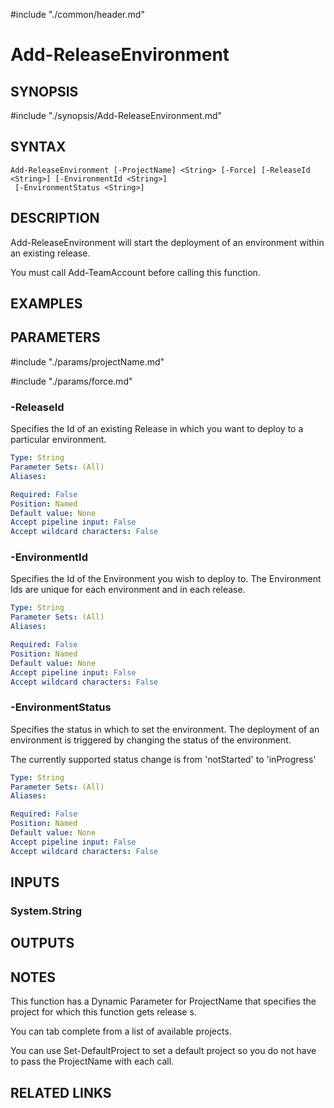 #include "./common/header.md"

# Add-ReleaseEnvironment

## SYNOPSIS
#include "./synopsis/Add-ReleaseEnvironment.md"

## SYNTAX

```
Add-ReleaseEnvironment [-ProjectName] <String> [-Force] [-ReleaseId <String>] [-EnvironmentId <String>]
 [-EnvironmentStatus <String>]
```

## DESCRIPTION
Add-ReleaseEnvironment will start the deployment of an environment
within an existing release.

You must call Add-TeamAccount before calling this function.

## EXAMPLES

## PARAMETERS

#include "./params/projectName.md"

#include "./params/force.md"

### -ReleaseId
Specifies the Id of an existing Release in which you want to deploy
to a particular environment.

```yaml
Type: String
Parameter Sets: (All)
Aliases: 

Required: False
Position: Named
Default value: None
Accept pipeline input: False
Accept wildcard characters: False
```

### -EnvironmentId
Specifies the Id of the Environment you wish to deploy to.
The Environment Ids are unique for each environment and in each release.

```yaml
Type: String
Parameter Sets: (All)
Aliases: 

Required: False
Position: Named
Default value: None
Accept pipeline input: False
Accept wildcard characters: False
```

### -EnvironmentStatus
Specifies the status in which to set the environment.
The deployment of an environment is triggered by changing the status of the environment.

The currently supported status change is from 'notStarted' to 'inProgress'

```yaml
Type: String
Parameter Sets: (All)
Aliases: 

Required: False
Position: Named
Default value: None
Accept pipeline input: False
Accept wildcard characters: False
```

## INPUTS

### System.String

## OUTPUTS

## NOTES
This function has a Dynamic Parameter for ProjectName that specifies the
project for which this function gets release s.

You can tab complete from a list of available projects.

You can use Set-DefaultProject to set a default project so you do not have
to pass the ProjectName with each call.

## RELATED LINKS

